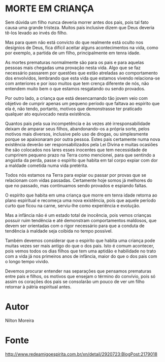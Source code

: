 # MORTE EM CRIANÇA

Sem dúvida um filho nunca deveria morrer antes dos pais, pois tal fato causa uma grande tristeza. Muitos pais inclusive dizem que Deus deveria tê-los levado ao invés do filho.

Mas para quem não está convicto do que realmente está oculto nos desígnios de Deus, fica difícil aceitar alguns acontecimentos na vida, como por exemplo, a partida de um filho, principalmente em tenra idade.

As mortes prematuras normalmente são para os pais e para aquelas pessoas mais chegadas uma provação nesta vida. Algo que se faz necessário passarem por questões que estão atreladas ao comportamento dos envolvidos, lembrando que esta vida que estamos vivendo relaciona-se com anteriores e por isso muitos que tem crença diferente de nós, não entendem muito bem o que estamos resgatando ou sendo provados.

Por outro lado, a criança que está desencarnando tão jovem veio com objetivo de cumprir apenas um pequeno período que faltava ao espírito que ela é, não tendo, portanto, motivos que demonstrasse ter praticado qualquer ato equivocado nesta existência.

Quantos pais pela sua incompetência e às vezes até irresponsabilidade deixam de amparar seus filhos, abandonando-os a própria sorte, pelos motivos mais diversos, inclusive pelo uso de drogas, ou simplesmente porque se apaixonaram por outra pessoa. Estes pais certamente numa nova existência deverão ser responsabilizados pela Lei Divina e muitas ocasiões lhe são colocados nos lares esses inocentes que tem necessidade de cumprirem pequeno prazo na Terra como mencionei, para que sentindo a angústia da perda, passe o espírito que habita em tal corpo expiar com dor a maldade cometida numa vida pretérita.

Todos nós estamos na Terra para expiar ou passar por provas que se relacionam com vidas passadas. Certamente hoje somos já melhores do que no passado, mas continuamos sendo provados e espiando faltas.

O espírito que habita em uma criança que morre em tenra idade retorna ao plano espiritual e recomeça uma nova existência, pois que aquele período curto que ficou na carne, serviu-lhe como experiência e evolução.

Mas a infância não é um estado total de inocência, pois vemos crianças possuir ruim tendência e até demonstram comportamentos maldosos, que devem ser orientadas com o rigor necessário para que a conduta de tendência à maldade seja coibida no tempo possível.

Também devemos considerar que o espirito que habita uma criança pode muitas vezes ser mais antigo do que o dos pais. Isto é comum acontecer, pois vemos todos os dias filhos que tem uma aptidão e habilidade no trato com a vida já nos primeiros anos de infância, maior do que o dos pais com o longo tempo vivido.

Devemos procurar entender nas separações que pensamos prematuras entre pais e filhos, os motivos que ensejam o término do convívio, pois só assim os corações dos pais se consolarão um pouco de ver um filho retornar à pátria espiritual antes.   

# Autor
Nilton Moreira

# Fonte
http://www.redeamigoespirita.com.br/xn/detail/2920723:BlogPost:2179018
